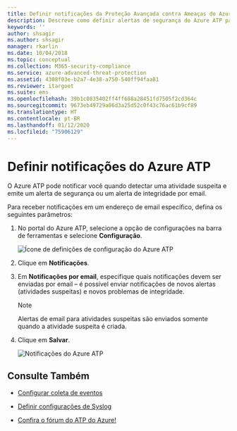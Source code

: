 ```yaml
---
title: Definir notificações da Proteção Avançada contra Ameaças do Azure | Microsoft Docs
description: Descreve como definir alertas de segurança do Azure ATP para que você seja notificado quando atividades suspeitas forem detectadas.
keywords: ''
author: shsagir
ms.author: shsagir
manager: rkarlin
ms.date: 10/04/2018
ms.topic: conceptual
ms.collection: M365-security-compliance
ms.service: azure-advanced-threat-protection
ms.assetid: 4308f03e-b2a7-4e38-a750-540ff94faa81
ms.reviewer: itargoet
ms.suite: ems
ms.openlocfilehash: 39b1c0835402ff4ff688a28451fd7505f2cd364c
ms.sourcegitcommit: 9673eb49729a06d3a25d52c0f43c76ac61b9cf89
ms.translationtype: HT
ms.contentlocale: pt-BR
ms.lasthandoff: 01/12/2020
ms.locfileid: "75906129"
---
```

# <a name="set-azure-atp-notifications"></a>Definir notificações do Azure ATP

O Azure ATP pode notificar você quando detectar uma atividade suspeita e emite um alerta de segurança ou um alerta de integridade por email. 

Para receber notificações em um endereço de email específico, defina os seguintes parâmetros:


1. No portal do Azure ATP, selecione a opção de configurações na barra de ferramentas e selecione **Configuração**.

   ![Ícone de definições de configuração do Azure ATP](media/atp-config-menu.png)

2. Clique em **Notificações**.
3. Em **Notificações por email**, especifique quais notificações devem ser enviadas por email – é possível enviar notificações de novos alertas (atividades suspeitas) e novos problemas de integridade. 
 
   > [!NOTE]
   > Alertas de email para atividades suspeitas são enviados somente quando a atividade suspeita é criada.
 
4. Clique em **Salvar**.

   ![Notificações do Azure ATP](media/atp-notifications.png)



## <a name="see-also"></a>Consulte Também

- [Configurar coleta de eventos](configure-event-collection.md)

- [Definir configurações de Syslog](setting-syslog.md)
- [Confira o fórum do ATP do Azure!](https://aka.ms/azureatpcommunity)
